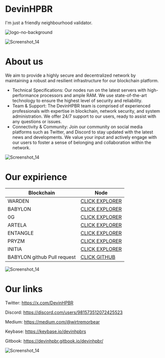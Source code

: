 # DevinHPBR

I'm just a friendly neighbourhood validator.

![logo-no-background](https://github.com/user-attachments/assets/8b454258-1ef9-45da-adb5-2ace8a188935)

![Screenshot_14](https://github.com/user-attachments/assets/2cae4bbb-721a-4c6b-9ab2-6310d8ea5487)

# About us
We aim to provide a highly secure and decentralized network by maintaining a robust and resilient infrastructure for our blockchain platform.
+ Technical Specifications:
Our nodes run on the latest servers with high-performance processors and ample RAM.
We use state-of-the-art technology to ensure the highest level of security and reliability.
+ Team & Support:
The DevinHPBR team is comprised of experienced professionals with expertise in blockchain, network security, and system administration.
We offer 24/7 support to our users, ready to assist with any questions or issues.
+ Connectivity & Community:
Join our community on social media platforms such as Twitter, and Discord to stay updated with the latest news and developments.
We value your input and actively engage with our users to foster a sense of belonging and collaboration within the network.

![Screenshot_14](https://github.com/user-attachments/assets/2cae4bbb-721a-4c6b-9ab2-6310d8ea5487)

# Our expirience

| Blockchain        | Node |
|----------------|---------------------|
| WARDEN | [CLICK EXPLORER](https://testnet.warden.explorers.guru/validator/wardenvaloper19v8mzetaw45r2m9ujx86l4f3ahy9k8q2wrh7ud) |
| BABYLON | [CLICK EXPLORER](https://testnet.babylon.explorers.guru/validator/bbnvaloper1rc2qd7ljm6pm83qzumkgtuvfsdep9ul8nh8zp0) |
| 0G       | [CLICK EXPLORER](https://testnet.0g.explorers.guru/validator/0gvaloper14jf2meu7vaqedkuwrcsml5lzaunj0mzdlz8nx2) |
| ARTELA        | [CLICK EXPLORER](https://explorer.halonode.top/artela/staking/artvaloper157x0096e0h4z4uq4snc70qjatk43z95fgq3hz4) |
| ENTANGLE          | [CLICK EXPLORER](https://testnet.itrocket.net/entangle/staking/ethmvaloper1p5fe9r34rd587wzx2jg0w8n5hwhdrc4nare5k7) |
| PRYZM            | [CLICK EXPLORER](https://testnet.chainsco.pe/pryzm/validator/pryzmvaloper1t5jw5chnq2p6w5tw9u2wsdyparv5r3dtngwu05) |
| INITIA         | [CLICK EXPLORER](https://scan.initia.tech/initiation-1/validators/initvaloper1z3pmtesrgk7g5zs4q4uurfcqz0qzlm9fea4dx) |
| BABYLON github Pull request        | [CLICK GITHUB](https://github.com/babylonchain/networks/pull/127) |

![Screenshot_14](https://github.com/user-attachments/assets/2cae4bbb-721a-4c6b-9ab2-6310d8ea5487)

# Our links

Twitter: https://x.com/DevinHPBR

Discord: https://discord.com/users/981573512072425523

Medium: https://medium.com/@wirtremorbear

Keybase: https://keybase.io/devinhpbrs

Gitbook: https://devinhpbr.gitbook.io/devinhpbr/

![Screenshot_14](https://github.com/user-attachments/assets/26b3148a-61ca-431b-a39d-fb39dd22f114)

